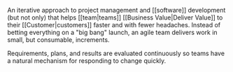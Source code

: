 An iterative approach to project management and [[software]] development (but not only) that helps [[team|teams]] [[Business Value|Deliver Value]] to their [[Customer|customers]] faster and with fewer headaches. Instead of betting everything on a "big bang" launch, an agile team delivers work in small, but consumable, increments.

Requirements, plans, and results are evaluated continuously so teams have a natural mechanism for responding to change quickly.